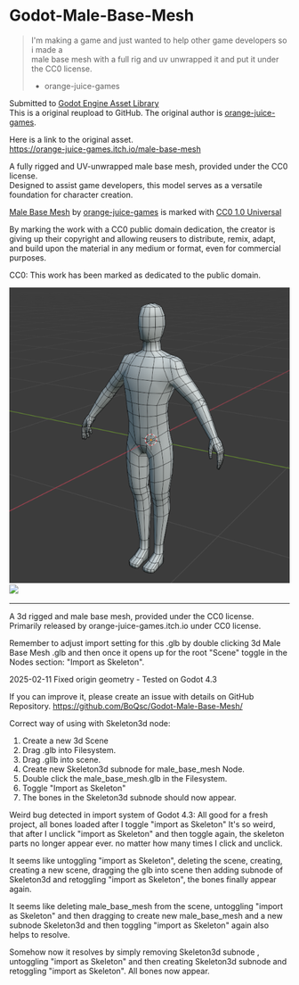 # Godot-Male-Base-Mesh
> I'm making a game and just wanted to help other game developers so i made a  
>  male base mesh with a full rig and uv unwrapped it and put it under the CC0 license.  
>  - orange-juice-games

Submitted to [Godot Engine Asset Library](https://godotengine.org/asset-library/asset/15487)   
This is a original reupload to GitHub. 
The original author is [orange-juice-games](https://orange-juice-games.itch.io/).  

Here is a link to the original asset.  
https://orange-juice-games.itch.io/male-base-mesh

A fully rigged and UV-unwrapped male base mesh, provided under the CC0 license.   
Designed to assist game developers, this model serves as a versatile foundation for character creation.

[Male Base Mesh](https://github.com/BoQsc/Godot-Male-Base-Mesh) by [orange-juice-games](https://orange-juice-games.itch.io/) is marked with [CC0 1.0 Universal](https://creativecommons.org/publicdomain/zero/1.0/?ref=chooser-v1)  

By marking the work with a CC0 public domain dedication, the creator is giving up their copyright and allowing reusers to distribute, remix, adapt, and build upon the material in any medium or format, even for commercial purposes.


CC0: This work has been marked as dedicated to the public domain.


![](./Preview/VeZyqq.png)![](VQ93Qd.png)


---- 
A 3d rigged and male base mesh, provided under the CC0 license.  
Primarily released by orange-juice-games.itch.io under CC0 license.

Remember to adjust import setting for this .glb by double clicking 3d Male Base Mesh .glb and then once it opens up for the root "Scene" toggle in the Nodes section: "Import as Skeleton".

2025-02-11 Fixed origin geometry - Tested on Godot 4.3

If you can improve it, please create an issue with details on GitHub Repository. https://github.com/BoQsc/Godot-Male-Base-Mesh/

Correct way of using with Skeleton3d node: 
1. Create a new 3d Scene
2. Drag .glb into Filesystem.
3. Drag .gllb into scene.
4. Create new Skeleton3d subnode for male_base_mesh Node.
5. Double click the male_base_mesh.glb in the Filesystem.
6. Toggle  "Import as Skeleton"
7. The bones in the Skeleton3d subnode  should now appear.

Weird bug detected in import system of Godot 4.3: 
All good for a fresh project, all bones loaded after I toggle "import as Skeleton"
It's so weird, that after I unclick "import as Skeleton" and then toggle again, the skeleton parts no longer appear ever. no matter how many times I click and unclick.

It seems like untoggling "import as Skeleton", deleting the scene, creating, creating a new scene, dragging the glb into scene then adding subnode of Skeleton3d and retoggling "import as Skeleton", the bones finally appear again.

It seems like deleting male_base_mesh from the scene, untoggling "import as Skeleton" and then dragging to create new male_base_mesh  and a new subnode Skeleton3d and then toggling "import as Skeleton"  again also helps to resolve.

Somehow now it resolves by simply removing Skeleton3d subnode , untoggling "import as Skeleton" and then creating Skeleton3d subnode  and retoggling "import as Skeleton". All bones now appear.
